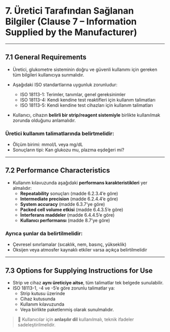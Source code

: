 # 7. Üretici Tarafından Sağlanan Bilgiler (Clause 7 – Information Supplied by the Manufacturer)

---

## 7.1 General Requirements

- Üretici, glukometre sisteminin doğru ve güvenli kullanımı için gereken tüm bilgileri kullanıcıya sunmalıdır.
- Aşağıdaki ISO standartlarına uygunluk zorunludur:
  - ISO 18113-1: Terimler, tanımlar, genel gereksinimler  
  - ISO 18113-4: Kendi kendine test reaktifleri için kullanım talimatları  
  - ISO 18113-5: Kendi kendine test cihazları için kullanım talimatları

- Kullanıcı, cihazın **belirli bir strip/reagent sistemiyle** birlikte kullanılmak zorunda olduğunu anlamalıdır.

### Üretici kullanım talimatlarında belirtmelidir:
- Ölçüm birimi: mmol/L veya mg/dL  
- Sonuçların tipi: Kan glukozu mu, plazma eşdeğeri mi?

---

## 7.2 Performance Characteristics

- Kullanım kılavuzunda aşağıdaki **performans karakteristikleri** yer almalıdır:
  - **Repeatability** sonuçları (madde 6.2.3.4’e göre)
  - **Intermediate precision** (madde 6.2.4.4’e göre)
  - **System accuracy** (madde 6.3.7’ye göre)
  - **Packed cell volume etkisi** (madde 6.4.3.5’e göre)
  - **İnterferans maddeler** (madde 6.4.4.5’e göre)
  - **Kullanıcı performansı** (madde 8.7’ye göre)

### Ayrıca şunlar da belirtilmelidir:
- Çevresel sınırlamalar (sıcaklık, nem, basınç, yükseklik)
- Oksijen veya atmosfer kaynaklı etkiler varsa açıkça belirtilmelidir

---

## 7.3 Options for Supplying Instructions for Use

- Strip ve cihaz **aynı üreticiye aitse**, tüm talimatlar tek belgede sunulabilir.
- ISO 18113-1, -4 ve -5’e göre zorunlu talimatlar ya:
  - Strip kutusu üzerinde
  - Cihaz kutusunda
  - Kullanım kılavuzunda
  - Veya birlikte paketlenmiş olarak sunulmalıdır.

> 📌 Kullanıcılar için **anlaşılır dil** kullanılmalı, teknik ifadeler sadeleştirilmelidir.

